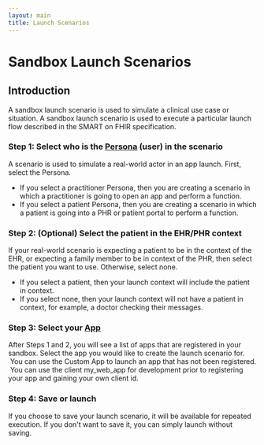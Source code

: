 ```yaml
---
layout: main
title: Launch Scenarios
---
```


# Sandbox Launch Scenarios



## Introduction

A sandbox launch scenario is used to simulate a clinical use case or situation. A sandbox launch scenario is used to execute a particular launch flow described in the SMART on FHIR specification. 


### Step 1: Select who is the [Persona](http://docs.smarthealthit.org/sandbox/persona.html) (user) in the scenario
A scenario is used to simulate a real-world actor in an app launch. First, select the Persona.  
* If you select a practitioner Persona, then you are creating a scenario in which a practitioner is going to open an app and perform a function.
* If you select a patient Persona, then you are creating a scenario in which a patient is going into a PHR or patient portal to perform a function.
  
  
### Step 2: (Optional) Select the patient in the EHR/PHR context

If your real-world scenario is expecting a patient to be in the context of the EHR, or expecting a family member to be in context of the PHR, then select the patient you want to use. Otherwise, select none.  
* If you select a patient, then your launch context will include the patient in context.  
* If you select none, then your launch context will not have a patient in context, for example, a doctor checking their messages.
  
  
### Step 3: Select your [App](http://docs.smarthealthit.org/sandbox/register.html)

After Steps 1 and 2, you will see a list of apps that are registered in your sandbox. Select the app you would like to create the launch scenario for.  You can use the Custom App to launch an app that has not been registered.  You can use the client my_web_app for development prior to registering your app and gaining your own client id.


### Step 4: Save or launch

If you choose to save your launch scenario, it will be available for repeated execution. If you don't want to save it, you can simply launch without saving.
